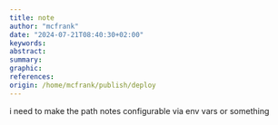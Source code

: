 ```yaml
---
title: note
author: "mcfrank"
date: "2024-07-21T08:40:30+02:00"
keywords:
abstract:
summary:
graphic:
references: 
origin: /home/mcfrank/publish/deploy
---
```

i need to make the path notes configurable via env vars or something